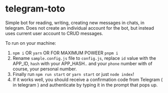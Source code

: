 
# telegram-toto
Simple bot for reading, writing, creating new messages in chats, in telegram. Does not create an individual account for the bot, but instead uses current user account to CRUD messages.


To run on your machine:

1. `npm i` OR `yarn` OR FOR MAXIMUM POWEER `pnpm i`
2. Rename `sample.config.js` file to `config.js`, replace `id` value with the APP_ID, `hash` with your APP_HASH.. and your `phone` number with of course, your personal number.
3. Finally run `npm run start` or `yarn start` or just `node index`!
4. If it works well, you should receive a confirmation code from Telegram ( in telegram ) and authenticate by typing it in the prompt that pops up.

